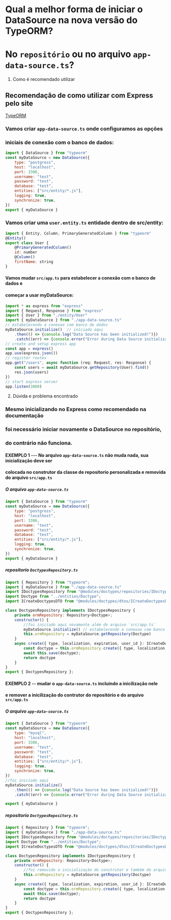 

# Qual a melhor forma de iniciar o DataSource na nova versão do TypeORM?
# No `repositório` ou no arquivo `app-data-source.ts`?

1. Como é recomendado utilizar
## Recomendação de como utilizar com Express pelo site
[TypeORM](https://typeorm.io/example-with-express "TypeORM Express")

### Vamos criar `app-data-source.ts` onde configuramos as opções 
### iniciais de conexão com o banco de dados:

```JavaScript
import { DataSource } from "typeorm"
const myDataSource = new DataSource({
    type: "postgress",
    host: "localhost",
    port: 3306,
    username: "test",
    password: "test",
    database: "test",
    entities: ["src/entity/*.js"],
    logging: true,
    synchronize: true,
})
export { myDataSource }
```

### Vamos criar uma `user.entity.ts`  entidade dentro de src/entity:
```JavaScript
import { Entity, Column, PrimaryGeneratedColumn } from "typeorm"
@Entity()
export class User {
    @PrimaryGeneratedColumn()
    id: number
    @Column()
    firstName: string
}
```
#### Vamos mudar `src/app.ts`  para estabelecer a conexão com o banco de dados e 
#### começar a usar myDataSource:
```JavaScript
import * as express from "express"
import { Request, Response } from "express"
import { User } from "./entity/User"
import { myDataSource } from "./app-data-source.ts"
// estabelecendo a conexao com banco de dados
myDataSource.initialize()  // iniciado aqui
    .then(() => {console.log("Data Source has been initialized!")})
    .catch((err) => {console.error("Error during Data Source initialization:", err)})
// create and setup express app
const app = express()
app.use(express.json())
// register routes
app.get("/users", async function (req: Request, res: Response) {
    const users = await myDataSource.getRepository(User).find()
    res.json(users)
})
// start express server
app.listen(3000)
```

2. Dúvida e problema encontrado

### Mesmo inicializando no Express como recomendado na documentação  
### foi necessário iniciar novamente o DataSource no repositório, 
### do contrário não funciona.

#### EXEMPLO 1 --- No arquivo `app-data-source.ts` não muda nada, sua inicialização deve ser 
#### colocada no construtor da classe de repositorio personalizada e removida do arquivo `src/app.ts`


##### O arquivo `app-data-source.ts`
```JavaScript
import { DataSource } from "typeorm"
const myDataSource = new DataSource({
    type: "postgress",
    host: "localhost",
    port: 3306,
    username: "test",
    password: "test",
    database: "test",
    entities: ["src/entity/*.js"],
    logging: true,
    synchronize: true,
})
export { myDataSource }
```

##### repositorio `DoctypesRepository.ts`
```JavaScript
import { Repository } from "typeorm";
import { myDataSource } from "./app-data-source.ts"
import IDoctypesRepository from "@modules/doctypes/repositories/IDoctypesRepository";
import Doctype from "../entities/Doctype";
import ICreateDoctypesDTO from "@modules/doctypes/dtos/ICreateDoctypesDTO";

class DoctypesRepository implements IDoctypesRepository {
    private ormRepository: Repository<Doctype>;
    constructor() {
        //foi iniciado aqui novamente além do arquivo `src/app.ts`
        myDataSource.initialize() // estabelecendo a conexao com banco de dados
        this.ormRepository = myDataSource.getRepository(Doctype)
    }
    async create({ type, localization, expiration, user_id }: ICreateDoctypesDTO): Promise<Doctype> {
        const doctype = this.ormRepository.create({ type, localization, expiration, user_id})
        await this.save(doctype);
        return doctype
    }
}
export { DoctypesRepository };
```
#### EXEMPLO 2  -- mudar o `app-data-source.ts` incluindo a inicilização nele
#### e remover a inicilização do contrutor do repositório e do arquivo `src/app.ts`

##### O arquivo `app-data-source.ts`
```JavaScript
import { DataSource } from "typeorm"
const myDataSource = new DataSource({
    type: "mysql",
    host: "localhost",
    port: 3306,
    username: "test",
    password: "test",
    database: "test",
    entities: ["src/entity/*.js"],
    logging: true,
    synchronize: true,
})
//foi iniciado aqui
myDataSource.initialize()
    .then(() => {console.log("Data Source has been initialized!")})
    .catch((err) => {console.error("Error during Data Source initialization:", err)})

export { myDataSource }
```

##### repositorio `DoctypesRepository.ts`
```JavaScript
import { Repository } from "typeorm";
import { myDataSource } from "./app-data-source.ts"
import IDoctypesRepository from "@modules/doctypes/repositories/IDoctypesRepository";
import Doctype from "../entities/Doctype";
import ICreateDoctypesDTO from "@modules/doctypes/dtos/ICreateDoctypesDTO";

class DoctypesRepository implements IDoctypesRepository {
    private ormRepository: Repository<Doctype>;
    constructor() {
        //foi removido a inicialização do construtor e também do arquivo `src/app.ts`
        this.ormRepository = myDataSource.getRepository(Doctype)
    }
    async create({ type, localization, expiration, user_id }: ICreateDoctypesDTO): Promise<Doctype> {
        const doctype = this.ormRepository.create({ type, localization, expiration, user_id})
        await this.save(doctype);
        return doctype
    }
}
export { DoctypesRepository };
```
